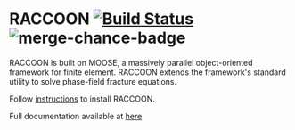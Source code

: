 RACCOON [![Build Status](https://travis-ci.org/hugary1995/raccoon.svg?branch=master)](https://travis-ci.org/hugary1995/raccoon) ![merge-chance-badge](https://img.shields.io/endpoint?url=https%3A%2F%2Fmerge-chance.info%2Fbadge%3Frepo%3Dhugary1995/raccoon)
=======

RACCOON is built on MOOSE, a massively parallel object-oriented framework for finite element.
RACCOON extends the framework's standard utility to solve phase-field fracture equations.

Follow [instructions](https://hugary1995.github.io/raccoon/getting_started/install.html) to install RACCOON.

Full documentation available at [here](https://hugary1995.github.io/raccoon/index.html)
